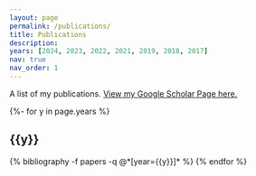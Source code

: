 ```yaml
---
layout: page
permalink: /publications/
title: Publications
description: 
years: [2024, 2023, 2022, 2021, 2019, 2018, 2017]
nav: true
nav_order: 1
---
```

<!-- _pages/publications.md -->

A list of my publications. [<u>View my Google Scholar Page here.</u>](https://scholar.google.com/citations?user=X9y2jJIAAAAJ)

<div class="publications">

{%- for y in page.years %}
  <h2 class="year">{{y}}</h2>
  {% bibliography -f papers -q @*[year={{y}}]* %}
{% endfor %}

</div>
